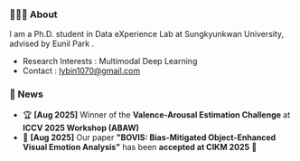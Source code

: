 ### 🙋🏻‍♀️ About
I am a Ph.D. student in Data eXperience Lab at Sungkyunkwan University, advised by Eunil Park .

- Research Interests : Multimodal Deep Learning
- Contact : lybin1070@gmail.com

### 📣 News
- 🏆 **[Aug 2025]** Winner of the **Valence-Arousal Estimation Challenge** at **ICCV 2025 Workshop (ABAW)**  
- 📄 **[Aug 2025]** Our paper **"BOVIS: Bias-Mitigated Object-Enhanced Visual Emotion Analysis"** has been **accepted at CIKM 2025** 🎉  


<!--
**leeyubin10/leeyubin10** is a ✨ _special_ ✨ repository because its `README.md` (this file) appears on your GitHub profile.

Here are some ideas to get you started:

- 🔭 I’m currently working on ...
- 🌱 I’m currently learning ...
- 👯 I’m looking to collaborate on ...
- 🤔 I’m looking for help with ...
- 💬 Ask me about ...
- 📫 How to reach me: ...
- 😄 Pronouns: ...
- ⚡ Fun fact: ...
-->

<!--
<a href="https://velog.io/@lybin10">
    <img 
        src="http://img.shields.io/badge/velog-green?style=flat&logo=Vector Logo Zone&link=https://velog.io/@lybin10"
        style="height : auto; margin-left : 10px; margin-right : 10px;"/>
</a>
-->
